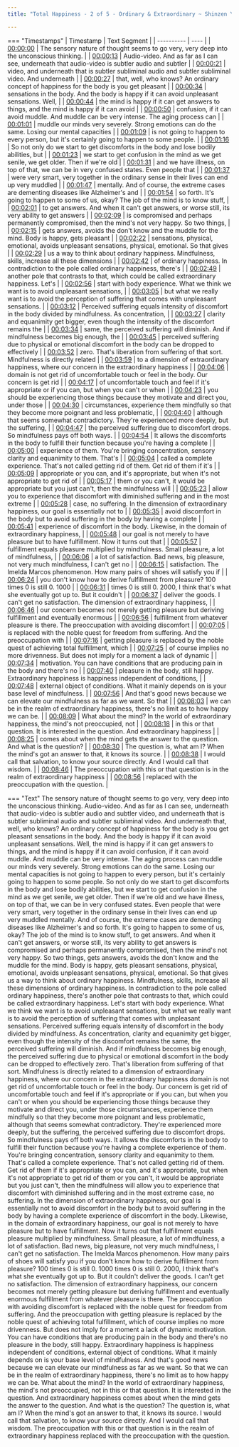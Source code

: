 ```yaml
---
title: "Total Happiness - 2 of 5 - Ordinary & Extraordinary ~ Shinzen Young"

---
```

=== "Timestamps"
    | Timestamp | Text Segment |
    | ---------- | ----  |
    | [00:00:00](https://www.youtube.com/watch?v=uEW2WnAeKdc&t=0) |  The sensory nature of thought seems to go very, very deep into the unconscious thinking. |
    | [00:00:13](https://www.youtube.com/watch?v=uEW2WnAeKdc&t=13) |  Audio-video. And as far as I can see, underneath that audio-video is subtler audio and subtler |
    | [00:00:21](https://www.youtube.com/watch?v=uEW2WnAeKdc&t=21) |  video, and underneath that is subtler subliminal audio and subtler subliminal video. And underneath |
    | [00:00:27](https://www.youtube.com/watch?v=uEW2WnAeKdc&t=27) |  that, well, who knows? An ordinary concept of happiness for the body is you get pleasant |
    | [00:00:34](https://www.youtube.com/watch?v=uEW2WnAeKdc&t=34) |  sensations in the body. And the body is happy if it can avoid unpleasant sensations. Well, |
    | [00:00:44](https://www.youtube.com/watch?v=uEW2WnAeKdc&t=44) |  the mind is happy if it can get answers to things, and the mind is happy if it can avoid |
    | [00:00:50](https://www.youtube.com/watch?v=uEW2WnAeKdc&t=50) |  confusion, if it can avoid muddle. And muddle can be very intense. The aging process can |
    | [00:01:01](https://www.youtube.com/watch?v=uEW2WnAeKdc&t=61) |  muddle our minds very severely. Strong emotions can do the same. Losing our mental capacities |
    | [00:01:09](https://www.youtube.com/watch?v=uEW2WnAeKdc&t=69) |  is not going to happen to every person, but it's certainly going to happen to some people. |
    | [00:01:16](https://www.youtube.com/watch?v=uEW2WnAeKdc&t=76) |  So not only do we start to get discomforts in the body and lose bodily abilities, but |
    | [00:01:23](https://www.youtube.com/watch?v=uEW2WnAeKdc&t=83) |  we start to get confusion in the mind as we get senile, we get older. Then if we're old |
    | [00:01:31](https://www.youtube.com/watch?v=uEW2WnAeKdc&t=91) |  and we have illness, on top of that, we can be in very confused states. Even people that |
    | [00:01:37](https://www.youtube.com/watch?v=uEW2WnAeKdc&t=97) |  were very smart, very together in the ordinary sense in their lives can end up very muddled |
    | [00:01:47](https://www.youtube.com/watch?v=uEW2WnAeKdc&t=107) |  mentally. And of course, the extreme cases are dementing diseases like Alzheimer's and |
    | [00:01:54](https://www.youtube.com/watch?v=uEW2WnAeKdc&t=114) |  so forth. It's going to happen to some of us, okay? The job of the mind is to know stuff, |
    | [00:02:01](https://www.youtube.com/watch?v=uEW2WnAeKdc&t=121) |  to get answers. And when it can't get answers, or worse still, its very ability to get answers |
    | [00:02:09](https://www.youtube.com/watch?v=uEW2WnAeKdc&t=129) |  is compromised and perhaps permanently compromised, then the mind's not very happy. So two things, |
    | [00:02:15](https://www.youtube.com/watch?v=uEW2WnAeKdc&t=135) |  gets answers, avoids the don't know and the muddle for the mind. Body is happy, gets pleasant |
    | [00:02:22](https://www.youtube.com/watch?v=uEW2WnAeKdc&t=142) |  sensations, physical, emotional, avoids unpleasant sensations, physical, emotional. So that gives |
    | [00:02:29](https://www.youtube.com/watch?v=uEW2WnAeKdc&t=149) |  us a way to think about ordinary happiness. Mindfulness, skills, increase all these dimensions |
    | [00:02:42](https://www.youtube.com/watch?v=uEW2WnAeKdc&t=162) |  of ordinary happiness. In contradiction to the pole called ordinary happiness, there's |
    | [00:02:49](https://www.youtube.com/watch?v=uEW2WnAeKdc&t=169) |  another pole that contrasts to that, which could be called extraordinary happiness. Let's |
    | [00:02:56](https://www.youtube.com/watch?v=uEW2WnAeKdc&t=176) |  start with body experience. What we think we want is to avoid unpleasant sensations, |
    | [00:03:05](https://www.youtube.com/watch?v=uEW2WnAeKdc&t=185) |  but what we really want is to avoid the perception of suffering that comes with unpleasant sensations. |
    | [00:03:12](https://www.youtube.com/watch?v=uEW2WnAeKdc&t=192) |  Perceived suffering equals intensity of discomfort in the body divided by mindfulness. As concentration, |
    | [00:03:27](https://www.youtube.com/watch?v=uEW2WnAeKdc&t=207) |  clarity and equanimity get bigger, even though the intensity of the discomfort remains the |
    | [00:03:34](https://www.youtube.com/watch?v=uEW2WnAeKdc&t=214) |  same, the perceived suffering will diminish. And if mindfulness becomes big enough, the |
    | [00:03:45](https://www.youtube.com/watch?v=uEW2WnAeKdc&t=225) |  perceived suffering due to physical or emotional discomfort in the body can be dropped to effectively |
    | [00:03:52](https://www.youtube.com/watch?v=uEW2WnAeKdc&t=232) |  zero. That's liberation from suffering of that sort. Mindfulness is directly related |
    | [00:03:59](https://www.youtube.com/watch?v=uEW2WnAeKdc&t=239) |  to a dimension of extraordinary happiness, where our concern in the extraordinary happiness |
    | [00:04:06](https://www.youtube.com/watch?v=uEW2WnAeKdc&t=246) |  domain is not get rid of uncomfortable touch or feel in the body. Our concern is get rid |
    | [00:04:17](https://www.youtube.com/watch?v=uEW2WnAeKdc&t=257) |  of uncomfortable touch and feel if it's appropriate or if you can, but when you can't or when |
    | [00:04:23](https://www.youtube.com/watch?v=uEW2WnAeKdc&t=263) |  you should be experiencing those things because they motivate and direct you, under those |
    | [00:04:30](https://www.youtube.com/watch?v=uEW2WnAeKdc&t=270) |  circumstances, experience them mindfully so that they become more poignant and less problematic, |
    | [00:04:40](https://www.youtube.com/watch?v=uEW2WnAeKdc&t=280) |  although that seems somewhat contradictory. They're experienced more deeply, but the suffering, |
    | [00:04:47](https://www.youtube.com/watch?v=uEW2WnAeKdc&t=287) |  the perceived suffering due to discomfort drops. So mindfulness pays off both ways. |
    | [00:04:54](https://www.youtube.com/watch?v=uEW2WnAeKdc&t=294) |  It allows the discomforts in the body to fulfill their function because you're having a complete |
    | [00:05:00](https://www.youtube.com/watch?v=uEW2WnAeKdc&t=300) |  experience of them. You're bringing concentration, sensory clarity and equanimity to them. That's |
    | [00:05:04](https://www.youtube.com/watch?v=uEW2WnAeKdc&t=304) |  called a complete experience. That's not called getting rid of them. Get rid of them if it's |
    | [00:05:09](https://www.youtube.com/watch?v=uEW2WnAeKdc&t=309) |  appropriate or you can, and it's appropriate, but when it's not appropriate to get rid of |
    | [00:05:17](https://www.youtube.com/watch?v=uEW2WnAeKdc&t=317) |  them or you can't, it would be appropriate but you just can't, then the mindfulness will |
    | [00:05:23](https://www.youtube.com/watch?v=uEW2WnAeKdc&t=323) |  allow you to experience that discomfort with diminished suffering and in the most extreme |
    | [00:05:28](https://www.youtube.com/watch?v=uEW2WnAeKdc&t=328) |  case, no suffering. In the dimension of extraordinary happiness, our goal is essentially not to |
    | [00:05:35](https://www.youtube.com/watch?v=uEW2WnAeKdc&t=335) |  avoid discomfort in the body but to avoid suffering in the body by having a complete |
    | [00:05:41](https://www.youtube.com/watch?v=uEW2WnAeKdc&t=341) |  experience of discomfort in the body. Likewise, in the domain of extraordinary happiness, |
    | [00:05:48](https://www.youtube.com/watch?v=uEW2WnAeKdc&t=348) |  our goal is not merely to have pleasure but to have fulfillment. Now it turns out that |
    | [00:05:57](https://www.youtube.com/watch?v=uEW2WnAeKdc&t=357) |  fulfillment equals pleasure multiplied by mindfulness. Small pleasure, a lot of mindfulness, |
    | [00:06:06](https://www.youtube.com/watch?v=uEW2WnAeKdc&t=366) |  a lot of satisfaction. Bad news, big pleasure, not very much mindfulness, I can't get no |
    | [00:06:15](https://www.youtube.com/watch?v=uEW2WnAeKdc&t=375) |  satisfaction. The Imelda Marcos phenomenon. How many pairs of shoes will satisfy you if |
    | [00:06:24](https://www.youtube.com/watch?v=uEW2WnAeKdc&t=384) |  you don't know how to derive fulfillment from pleasure? 100 times 0 is still 0. 1000 |
    | [00:06:31](https://www.youtube.com/watch?v=uEW2WnAeKdc&t=391) |  times 0 is still 0. 2000, I think that's what she eventually got up to. But it couldn't |
    | [00:06:37](https://www.youtube.com/watch?v=uEW2WnAeKdc&t=397) |  deliver the goods. I can't get no satisfaction. The dimension of extraordinary happiness, |
    | [00:06:46](https://www.youtube.com/watch?v=uEW2WnAeKdc&t=406) |  our concern becomes not merely getting pleasure but deriving fulfillment and eventually enormous |
    | [00:06:56](https://www.youtube.com/watch?v=uEW2WnAeKdc&t=416) |  fulfillment from whatever pleasure is there. The preoccupation with avoiding discomfort |
    | [00:07:05](https://www.youtube.com/watch?v=uEW2WnAeKdc&t=425) |  is replaced with the noble quest for freedom from suffering. And the preoccupation with |
    | [00:07:16](https://www.youtube.com/watch?v=uEW2WnAeKdc&t=436) |  getting pleasure is replaced by the noble quest of achieving total fulfillment, which |
    | [00:07:25](https://www.youtube.com/watch?v=uEW2WnAeKdc&t=445) |  of course implies no more drivenness. But does not imply for a moment a lack of dynamic |
    | [00:07:34](https://www.youtube.com/watch?v=uEW2WnAeKdc&t=454) |  motivation. You can have conditions that are producing pain in the body and there's no |
    | [00:07:40](https://www.youtube.com/watch?v=uEW2WnAeKdc&t=460) |  pleasure in the body, still happy. Extraordinary happiness is happiness independent of conditions, |
    | [00:07:48](https://www.youtube.com/watch?v=uEW2WnAeKdc&t=468) |  external object of conditions. What it mainly depends on is your base level of mindfulness. |
    | [00:07:56](https://www.youtube.com/watch?v=uEW2WnAeKdc&t=476) |  And that's good news because we can elevate our mindfulness as far as we want. So that |
    | [00:08:03](https://www.youtube.com/watch?v=uEW2WnAeKdc&t=483) |  we can be in the realm of extraordinary happiness, there's no limit as to how happy we can be. |
    | [00:08:09](https://www.youtube.com/watch?v=uEW2WnAeKdc&t=489) |  What about the mind? In the world of extraordinary happiness, the mind's not preoccupied, not |
    | [00:08:18](https://www.youtube.com/watch?v=uEW2WnAeKdc&t=498) |  in this or that question. It is interested in the question. And extraordinary happiness |
    | [00:08:25](https://www.youtube.com/watch?v=uEW2WnAeKdc&t=505) |  comes about when the mind gets the answer to the question. And what is the question? |
    | [00:08:30](https://www.youtube.com/watch?v=uEW2WnAeKdc&t=510) |  The question is, what am I? When the mind's got an answer to that, it knows its source. |
    | [00:08:38](https://www.youtube.com/watch?v=uEW2WnAeKdc&t=518) |  I would call that salvation, to know your source directly. And I would call that wisdom. |
    | [00:08:46](https://www.youtube.com/watch?v=uEW2WnAeKdc&t=526) |  The preoccupation with this or that question is in the realm of extraordinary happiness |
    | [00:08:56](https://www.youtube.com/watch?v=uEW2WnAeKdc&t=536) |  replaced with the preoccupation with the question. |

=== "Text"
     The sensory nature of thought seems to go very, very deep into the unconscious thinking. Audio-video. And as far as I can see, underneath that audio-video is subtler audio and subtler video, and underneath that is subtler subliminal audio and subtler subliminal video. And underneath that, well, who knows? An ordinary concept of happiness for the body is you get pleasant sensations in the body. And the body is happy if it can avoid unpleasant sensations. Well, the mind is happy if it can get answers to things, and the mind is happy if it can avoid confusion, if it can avoid muddle. And muddle can be very intense. The aging process can muddle our minds very severely. Strong emotions can do the same. Losing our mental capacities is not going to happen to every person, but it's certainly going to happen to some people. So not only do we start to get discomforts in the body and lose bodily abilities, but we start to get confusion in the mind as we get senile, we get older. Then if we're old and we have illness, on top of that, we can be in very confused states. Even people that were very smart, very together in the ordinary sense in their lives can end up very muddled mentally. And of course, the extreme cases are dementing diseases like Alzheimer's and so forth. It's going to happen to some of us, okay? The job of the mind is to know stuff, to get answers. And when it can't get answers, or worse still, its very ability to get answers is compromised and perhaps permanently compromised, then the mind's not very happy. So two things, gets answers, avoids the don't know and the muddle for the mind. Body is happy, gets pleasant sensations, physical, emotional, avoids unpleasant sensations, physical, emotional. So that gives us a way to think about ordinary happiness. Mindfulness, skills, increase all these dimensions of ordinary happiness. In contradiction to the pole called ordinary happiness, there's another pole that contrasts to that, which could be called extraordinary happiness. Let's start with body experience. What we think we want is to avoid unpleasant sensations, but what we really want is to avoid the perception of suffering that comes with unpleasant sensations. Perceived suffering equals intensity of discomfort in the body divided by mindfulness. As concentration, clarity and equanimity get bigger, even though the intensity of the discomfort remains the same, the perceived suffering will diminish. And if mindfulness becomes big enough, the perceived suffering due to physical or emotional discomfort in the body can be dropped to effectively zero. That's liberation from suffering of that sort. Mindfulness is directly related to a dimension of extraordinary happiness, where our concern in the extraordinary happiness domain is not get rid of uncomfortable touch or feel in the body. Our concern is get rid of uncomfortable touch and feel if it's appropriate or if you can, but when you can't or when you should be experiencing those things because they motivate and direct you, under those circumstances, experience them mindfully so that they become more poignant and less problematic, although that seems somewhat contradictory. They're experienced more deeply, but the suffering, the perceived suffering due to discomfort drops. So mindfulness pays off both ways. It allows the discomforts in the body to fulfill their function because you're having a complete experience of them. You're bringing concentration, sensory clarity and equanimity to them. That's called a complete experience. That's not called getting rid of them. Get rid of them if it's appropriate or you can, and it's appropriate, but when it's not appropriate to get rid of them or you can't, it would be appropriate but you just can't, then the mindfulness will allow you to experience that discomfort with diminished suffering and in the most extreme case, no suffering. In the dimension of extraordinary happiness, our goal is essentially not to avoid discomfort in the body but to avoid suffering in the body by having a complete experience of discomfort in the body. Likewise, in the domain of extraordinary happiness, our goal is not merely to have pleasure but to have fulfillment. Now it turns out that fulfillment equals pleasure multiplied by mindfulness. Small pleasure, a lot of mindfulness, a lot of satisfaction. Bad news, big pleasure, not very much mindfulness, I can't get no satisfaction. The Imelda Marcos phenomenon. How many pairs of shoes will satisfy you if you don't know how to derive fulfillment from pleasure? 100 times 0 is still 0. 1000 times 0 is still 0. 2000, I think that's what she eventually got up to. But it couldn't deliver the goods. I can't get no satisfaction. The dimension of extraordinary happiness, our concern becomes not merely getting pleasure but deriving fulfillment and eventually enormous fulfillment from whatever pleasure is there. The preoccupation with avoiding discomfort is replaced with the noble quest for freedom from suffering. And the preoccupation with getting pleasure is replaced by the noble quest of achieving total fulfillment, which of course implies no more drivenness. But does not imply for a moment a lack of dynamic motivation. You can have conditions that are producing pain in the body and there's no pleasure in the body, still happy. Extraordinary happiness is happiness independent of conditions, external object of conditions. What it mainly depends on is your base level of mindfulness. And that's good news because we can elevate our mindfulness as far as we want. So that we can be in the realm of extraordinary happiness, there's no limit as to how happy we can be. What about the mind? In the world of extraordinary happiness, the mind's not preoccupied, not in this or that question. It is interested in the question. And extraordinary happiness comes about when the mind gets the answer to the question. And what is the question? The question is, what am I? When the mind's got an answer to that, it knows its source. I would call that salvation, to know your source directly. And I would call that wisdom. The preoccupation with this or that question is in the realm of extraordinary happiness replaced with the preoccupation with the question.